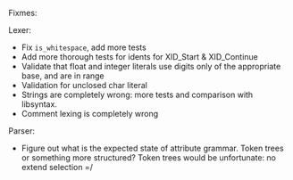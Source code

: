 Fixmes:

Lexer:
* Fix `is_whitespace`, add more tests
* Add more thorough tests for idents for XID_Start & XID_Continue
* Validate that float and integer literals use digits only of the appropriate
  base, and are in range
* Validation for unclosed char literal
* Strings are completely wrong: more tests and comparison with libsyntax.
* Comment lexing is completely wrong

Parser:
* Figure out what is the expected state of attribute grammar.
  Token trees or something more structured? Token trees would be unfortunate: no extend selection =/